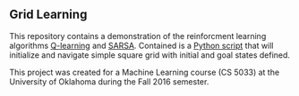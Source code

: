 ## Grid Learning

This repository contains a demonstration of the reinforcment learning algorithms [Q-learning](https://en.wikipedia.org/wiki/Q-learning) and [SARSA](https://en.wikipedia.org/wiki/State-Action-Reward-State-Action). Contained is a [Python script](../master/grid-learning.py) that will initialize and navigate simple square grid with initial and goal states defined.

This project was created for a Machine Learning course (CS 5033) at the University of Oklahoma during the Fall 2016 semester.
